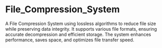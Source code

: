# File_Compression_System
A File Compression System using lossless algorithms to reduce file size while preserving data integrity. It supports various file formats, ensuring accurate decompression and efficient storage. The system enhances performance, saves space, and optimizes file transfer speed.
